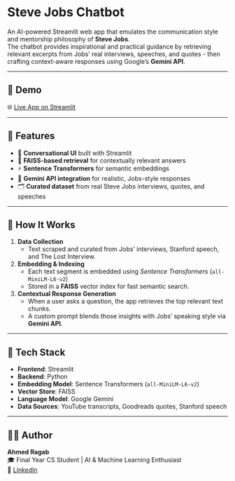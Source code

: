 # Steve Jobs Chatbot

An AI-powered Streamlit web app that emulates the communication style and mentorship philosophy of **Steve Jobs**.  
The chatbot provides inspirational and practical guidance by retrieving relevant excerpts from Jobs’ real interviews, speeches, and quotes - then crafting context-aware responses using Google’s **Gemini API**.

---

## 🚀 Demo

🌐 [Live App on Streamlit](https://your-app-name.streamlit.app](https://persona-rag-stevejobs-g3zyzeda6xebk4g83zfvmv.streamlit.app/))

---

## 📌 Features

- 💬 **Conversational UI** built with Streamlit  
- 🧠 **FAISS-based retrieval** for contextually relevant answers  
- ⚡ **Sentence Transformers** for semantic embeddings  
- 🤖 **Gemini API integration** for realistic, Jobs-style responses  
- 🗂️ **Curated dataset** from real Steve Jobs interviews, quotes, and speeches  

---

## 🧠 How It Works

1. **Data Collection**  
   - Text scraped and curated from Jobs’ interviews, Stanford speech, and The Lost Interview.  
2. **Embedding & Indexing**  
   - Each text segment is embedded using *Sentence Transformers* (`all-MiniLM-L6-v2`)  
   - Stored in a **FAISS** vector index for fast semantic search.  
3. **Contextual Response Generation**  
   - When a user asks a question, the app retrieves the top relevant text chunks.  
   - A custom prompt blends those insights with Jobs’ speaking style via **Gemini API**.  

---

## 🧰 Tech Stack

- **Frontend**: Streamlit  
- **Backend**: Python  
- **Embedding Model**: Sentence Transformers (`all-MiniLM-L6-v2`)  
- **Vector Store**: FAISS  
- **Language Model**: Google Gemini  
- **Data Sources**: YouTube transcripts, Goodreads quotes, Stanford speech  

---

## 🙋‍♂️ Author

**Ahmed Ragab**  
🎓 Final Year CS Student | AI & Machine Learning Enthusiast  
🔗 [LinkedIn](https://www.linkedin.com/in/ahmed-ragab-29a547218/)
